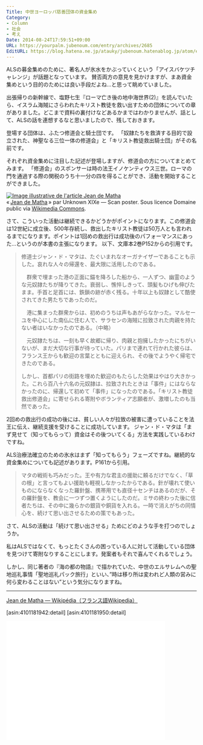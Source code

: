 ```yaml
---
Title: 中世ヨーロッパ慈善団体の資金集め
Category:
- Column
- 社会
- 考え
Date: 2014-08-24T17:59:51+09:00
URL: https://yourpalm.jubenoum.com/entry/archives/2685
EditURL: https://blog.hatena.ne.jp/atauky/jubenoum.hatenablog.jp/atom/entry/6653458415120886633
---
```


<p>ALSの募金集めのために、著名人が氷水をかぶっていくという「アイスバケツチャレンジ」が話題となっています。
賛否両方の意見を見かけますが、まあ資金集めという目的のためには良い手段だよね…と思って眺めていました。</p>
<p>出張帰りの新幹線で、塩野七生『ローマ亡き後の地中海世界(2)』を読んでいたら、イスラム海賊にさらわれたキリスト教徒を救い出すための団体についての章がありました。どこまで資料の裏付けなどあるかまではわかりませんが、話として、ALSの話を連想するなと思いましたので、残しておきます。</p>
<p>登場する団体は、ふたつ修道会と騎士団です。
「奴隷たちを救済する目的で設立された、神聖なる三位一体の修道会」と「キリスト教徒救出騎士団」がその名前です。</p>
<p>それぞれ資金集めに注目した記述が登場しますが、修道会の方についてまとめてみます。
「修道会」のスポンサーは時の法王イノケンティウス三世。ローマの門を通過する際の関税のうち十一分の四を得ることができ、活動を開始することができました。</p>
<!--more-->

<p><a href="https://commons.wikimedia.org/wiki/File:Jean_de_Matha.jpg#/media/File:Jean_de_Matha.jpg"><img src="https://upload.wikimedia.org/wikipedia/commons/c/cc/Jean_de_Matha.jpg" alt="Image illustrative de l'article Jean de Matha"></a><br>« <a href="https://commons.wikimedia.org/wiki/File:Jean_de_Matha.jpg#/media/File:Jean_de_Matha.jpg">Jean de Matha</a> » par Unknown XIXe — Scan poster. Sous licence Domaine public via <a href="https://commons.wikimedia.org/wiki/">Wikimedia Commons</a>.</p>


<p>さて、こういった活動は継続できるかどうかがポイントになります。この修道会は12世紀に成立後、500年存続し、救出したキリスト教徒は50万人とも言われるまでになります。ポイントは1回めの救出行は成功後のパフォーマンスにあった…というのが本書の主張になります。
以下、文庫本2巻P152からの引用です。</p>
<blockquote>
<p>修道士ジャン・ド・マタは、たぐいまれなオーガナイザーであることも示した。哀れな人々の帰還を、最大限に活用したのである。</p>
<p>　群衆で埋まった港の正面に錨を降ろした船から、一人ずつ、幽霊のような元奴隷たちが降りてきた。衰弱し、憔悴しきって、頭髪もひげも伸びたまま。手首と足首には、鉄鎖の跡が赤く残る。十年以上も奴隷として酷使されてきた男たちであったのだ。</p>
<p>　港に集まった群衆からは、初めのうちは声もあがらなかった。マルセーユを中心にした南仏に住む人で、サラセンの海賊に拉致された肉親を持たない者はいなかったのである。（中略）</p>
<p>　元奴隷たちは、一刻も早く故郷に帰り、肉親と抱擁したかったにちがいないが、まだ大切な行事が待っていた。パリまで連れて行かれた彼らは、フランス王からも歓迎の言葉とともに迎えられ、その後でようやく帰宅できたのである。</p>
<p>しかし、首都パリの街路を埋めた歓迎のもたらした効果はやはり大きかった。これら百八十六名の元奴隷は、拉致されたときは「事件」にはならなかったのに、帰還して初めて「事件」になったのである。「キリスト教徒救出修道会」に寄せられる寄附やボランティア志願者が、激増したのも当然であった。</p>
</blockquote>
<p>2回めの救出行の成功の後には、貧しい人々が拉致の被害に遭っていることを法王に伝え、継続支援を受けることに成功しています。
ジャン・ド・マタは「まず見せて（知ってもらって）資金はその後ついてくる」方法を実践しているわけですね。</p>
<p>ALS治療法確立のための氷水はまず「知ってもらう」フェーズですね。継続的な資金集めについても記述があります。P161から引用。</p>
<blockquote>
<p>マタの戦術も巧みだった。王や有力な君主の援助に頼るだけでなく、「草の根」と言ってもよい援助も軽視しなかったからである。針が壊れて使いものにならなくなった羅針盤、携帯用でも直径十センチはあるのだが、その羅針盤を、教会に一つずつ置くようにしたのだ。ミサの終わった後に信者たちは、その中に幾らかの銀貨や銅貨を入れる。一時で消えがちの同情心を、続けて思い出させるための策でもあった。</p>
</blockquote>
<p>さて、ALSの活動は「続けて思い出させる」ためにどのような手を打つのでしょうか。</p>
<p>私はALSではなくて、もっとたくさんの困っている人に対して活動している団体を見つけて寄附なりすることにします。発案者もそれで喜んでくれるでしょう。</p>
<p>しかし、同じ著者の『海の都の物語』で描かれていた、中世のエルサレムへの聖地巡礼事情「聖地巡礼パック旅行」といい、”時は移り所は変われど人類の営みに何ら変わることはない”という気分になりますね。</p>

<hr />

<a href="http://fr.wikipedia.org/wiki/Jean_de_Matha" title="Jean de Matha — Wikipédia" target="_blank">Jean de Matha — Wikipédia（フランス語Wikipedia）</a>


[asin:4101181942:detail]
[asin:4101181950:detail]


<iframe width="420" height="315" src="//www.youtube.com/embed/Sken4RHX9FY" frameborder="0" allowfullscreen></iframe>
